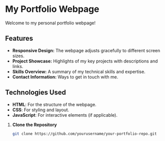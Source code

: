 # My Portfolio Webpage

Welcome to my personal portfolio webpage! 

## Features

- **Responsive Design:** The webpage adjusts gracefully to different screen sizes.
- **Project Showcase:** Highlights of my key projects with descriptions and links.
- **Skills Overview:** A summary of my technical skills and expertise.
- **Contact Information:** Ways to get in touch with me.

## Technologies Used

- **HTML**: For the structure of the webpage.
- **CSS**: For styling and layout.
- **JavaScript**: For interactive elements (if applicable).


1. **Clone the Repository**

   ```bash
   git clone https://github.com/yourusername/your-portfolio-repo.git
